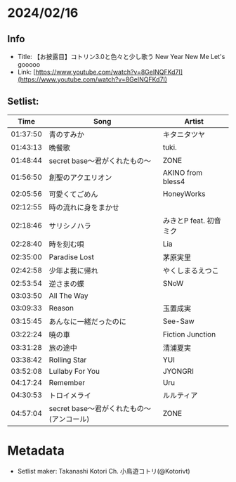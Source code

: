 # 2024/02/16

## Info
- Title: 【お披露目】コトリン3.0と色々と少し歌う New Year New Me Let's gooooo
- Link: [https://www.youtube.com/watch?v=8GeINQFKd7I](https://www.youtube.com/watch?v=8GeINQFKd7I)

## Setlist:
| Time     | Song                               | Artist           |
|----------|------------------------------------|------------------|
| 01:37:50  | 青のすみか                         | キタニタツヤ     |
| 01:43:13  | 晩餐歌                             | tuki.            |
| 01:48:44  | secret base～君がくれたもの～     | ZONE             |
| 01:56:50  | 創聖のアクエリオン                 | AKINO from bless4|
| 02:05:56  | 可愛くてごめん                     | HoneyWorks       |
| 02:12:55  | 時の流れに身をまかせ               |                  |
| 02:18:46  | サリシノハラ                       | みきとP feat. 初音ミク |
| 02:28:40  | 時を刻む唄                         | Lia             |
| 02:35:00  | Paradise Lost                      | 茅原実里         |
| 02:42:58  | 少年よ我に帰れ                     | やくしまるえつこ |
| 02:53:54  | 逆さまの蝶                         | SNoW             |
| 03:03:50  | All The Way                        |                  |
| 03:09:33  | Reason                             | 玉置成実         |
| 03:15:45  | あんなに一緒だったのに             | See-Saw         |
| 03:22:24  | 暁の車                             | Fiction Junction|
| 03:31:28  | 旅の途中                           | 清浦夏実         |
| 03:38:42  | Rolling Star                       | YUI              |
| 03:52:08  | Lullaby For You                    | JYONGRI          |
| 04:17:24  | Remember                           | Uru              |
| 04:30:53  | トロイメライ                       | ルルティア       |
| 04:57:04  | secret base～君がくれたもの～(アンコール)| ZONE        |

# Metadata
- Setlist maker: Takanashi Kotori Ch. 小鳥遊コトリ(@Kotorivt)
